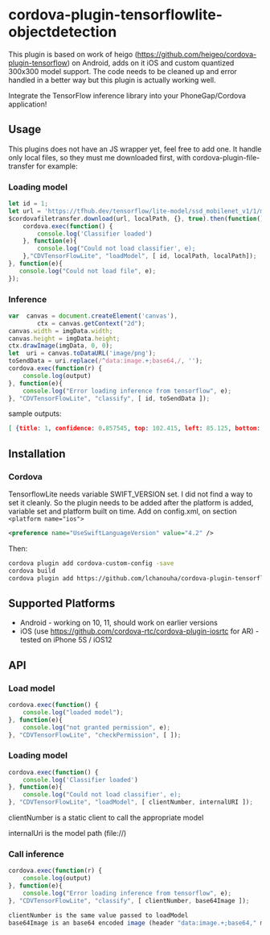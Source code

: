 # cordova-plugin-tensorflowlite-objectdetection

This plugin is based on work of heigo (https://github.com/heigeo/cordova-plugin-tensorflow) on Android, adds on it iOS and custom quantized 300x300 model support. The code needs to be cleaned up and error handled in a better way but this plugin is actually working well.

Integrate the TensorFlow inference library into your PhoneGap/Cordova application!

## Usage
This plugins does not  have an JS wrapper yet, feel free to add one. It handle only local files, so they must me downloaded first, with cordova-plugin-file-transfer for example:

### Loading model
```javascript
let id = 1;
let url = 'https://tfhub.dev/tensorflow/lite-model/ssd_mobilenet_v1/1/metadata/1?lite-format=tflite';
$cordovafiletransfer.download(url, localPath, {}, true).then(function(){
	cordova.exec(function() {
		console.log('Classifier loaded')
	}, function(e){
		console.log("Could not load classifier', e);
	},"CDVTensorFlowLite", "loadModel", [ id, localPath, localPath]);
}, function(e){
   console.log("Could not load file", e);
});
```

### Inference

```javascript
var  canvas = document.createElement('canvas'),
        ctx = canvas.getContext("2d");
canvas.width = imgData.width;
canvas.height = imgData.height;
ctx.drawImage(imgData, 0, 0);
let  uri = canvas.toDataURL('image/png');
toSendData = uri.replace(/^data:image.+;base64,/, '');
cordova.exec(function(r) {
	console.log(output)
}, function(e){
	console.log("Error loading inference from tensorflow", e);
}, "CDVTensorFlowLite", "classify", [ id, toSendData ]);
```
sample outputs:
```json
[ {title: 1, confidence: 0.857545, top: 102.415, left: 85.125, bottom: 140.45, right:120.15} ]
```

## Installation


### Cordova
TensorflowLite needs variable SWIFT_VERSION set. I did not find a way to set it cleanly. So the plugin needs to be added after the platform is added, variable set and platform built on time.
Add on config.xml, on section `<platform name="ios">`
```xml
<preference name="UseSwiftLanguageVersion" value="4.2" />
```
Then:
```bash
cordova plugin add cordova-custom-config -save
cordova build
cordova plugin add https://github.com/lchanouha/cordova-plugin-tensorflowlite-objectdetection -save
```

## Supported Platforms

* Android - working on 10, 11, should work on earlier versions
* iOS (use https://github.com/cordova-rtc/cordova-plugin-iosrtc for AR) - tested on iPhone 5S / iOS12

## API

### Load model

```javascript
cordova.exec(function() {
	console.log("loaded model");
}, function(e){
	console.log("not granted permission", e);
}, "CDVTensorFlowLite", "checkPermission", [ ]);
```

### Loading model

```javascript
cordova.exec(function() {
	console.log('Classifier loaded')
}, function(e){
	console.log("Could not load classifier', e);
}, "CDVTensorFlowLite", "loadModel", [ clientNumber, internalURI ]);
```

clientNumber is a static client to call the appropriate model

internalUri is the model path (file://)

### Call inference

```javascript
cordova.exec(function(r) {
	console.log(output)
}, function(e){
	console.log("Error loading inference from tensorflow", e);
}, "CDVTensorFlowLite", "classify", [ clientNumber, base64Image ]);

clientNumber is the same value passed to loadModel
base64Image is an base64 encoded image (header "data:image.+;base64," must me stripped)
